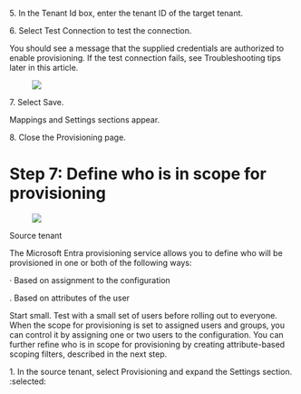 5\. In the Tenant Id box, enter the tenant ID of the target tenant.

6\. Select Test Connection to test the connection.

You should see a message that the supplied credentials are authorized to enable provisioning. If the test connection fails, see Troubleshooting tips later in this article.

<figure>

![](figures/0)

<!-- FigureContent="Notifications X :selected: More events in the activity log -> Dismiss all V :selected: Testing connection to Fabrikam to Contoso × The supplied credentials are authorized to enable provisioning + a few seconds ago" -->

</figure>


7\. Select Save.

Mappings and Settings sections appear.

8\. Close the Provisioning page.


# Step 7: Define who is in scope for provisioning

<figure>

![](figures/1)

</figure>


Source tenant

The Microsoft Entra provisioning service allows you to define who will be provisioned in one or both of the following ways:

· Based on assignment to the configuration

. Based on attributes of the user

Start small. Test with a small set of users before rolling out to everyone. When the scope for provisioning is set to assigned users and groups, you can control it by assigning one or two users to the configuration. You can further refine who is in scope for provisioning by creating attribute-based scoping filters, described in the next step.

1\. In the source tenant, select Provisioning and expand the Settings section.
:selected: